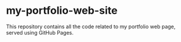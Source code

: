# my-portfolio-web-site
This repository contains all the code related to my portfolio web page, served using GitHub Pages.
